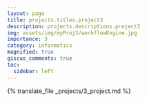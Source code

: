 ```yaml
---
layout: page
title: projects.titles.project3
description: projects.descriptions.project3
img: assets/img/myProj3/workflowEngine.jpg
importance: 3
category: informatics
magnified: true
giscus_comments: true
toc:
  sidebar: left
---
```


{% translate_file _projects/3_project.md %}